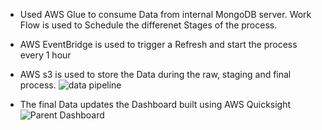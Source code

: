 - Used AWS Glue to consume Data from internal MongoDB server. Work Flow is used to Schedule the differenet Stages of the process.
- AWS EventBridge is used to trigger a Refresh and start the process every 1 hour
- AWS s3 is used to store the Data during the raw, staging and final process.
![data pipeline](https://github.com/jaskeerat8/chatstat/assets/32131898/ccfac041-317a-47ec-9041-67593aef6d11)

- The final Data updates the Dashboard built using AWS Quicksight
![Parent Dashboard](https://github.com/jaskeerat8/Chatstat-Internship/assets/32131898/507ef76e-87d2-4a1a-98af-670dd55f3892)

